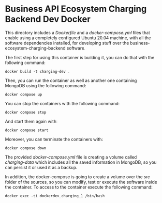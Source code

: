 # Business API Ecosystem Charging Backend Dev Docker

This directory includes a *Dockerfile* and a *docker-compose.yml* files that enable using a completely configured Ubuntu 20.04
machine, with all the software dependencies installed, for developing stuff over the business-ecosystem-charging-backend
software.

The first step for using this container is building it, you can do that with the following command:

```
docker build -t charging-dev .
```

Then, you can run the container as well as another one containing MongoDB using the following command:

```
docker compose up
```

You can stop the containers with the following command:

```
docker compose stop
```

And start them again with:

```
docker compose start
```

Moreover, you can terminate the containers with:

```
docker compose down
```

The provided *docker-compose.yml* file is creating a volume called *charging-data* which includes all the saved information
in MongoDB, so you can persist it or used it as a backup.

In addition, the docker-compose is going to create a volume over the *src* folder of the sources, so you can modify,
test or execute the software inside the container. To access to the container execute the following command:

```
docker exec -ti dockerdev_charging_1 /bin/bash
```

